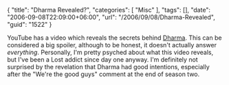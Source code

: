 {
	"title": "Dharma Revealed?",
	"categories": [
		"Misc"
	],
	"tags": [],
	"date": "2006-09-08T22:09:00+06:00",
	"url": "/2006/09/08/Dharma-Revealed",
	"guid": "1522"
}

YouTube has a video which reveals the secrets behind <a href="http://www.youtube.com/watch?v=_PPCCcXarkc">Dharma</a>. This can be considered a big spoiler, although to be honest, it doesn't actually answer <i>everything</i>. Personally, I'm pretty psyched about what this video reveals, but I've been a Lost addict since day one anyway. I'm definitely not surprised by the revelation that Dharma had good intentions, especially after the "We're the good guys" comment at the end of season two.
